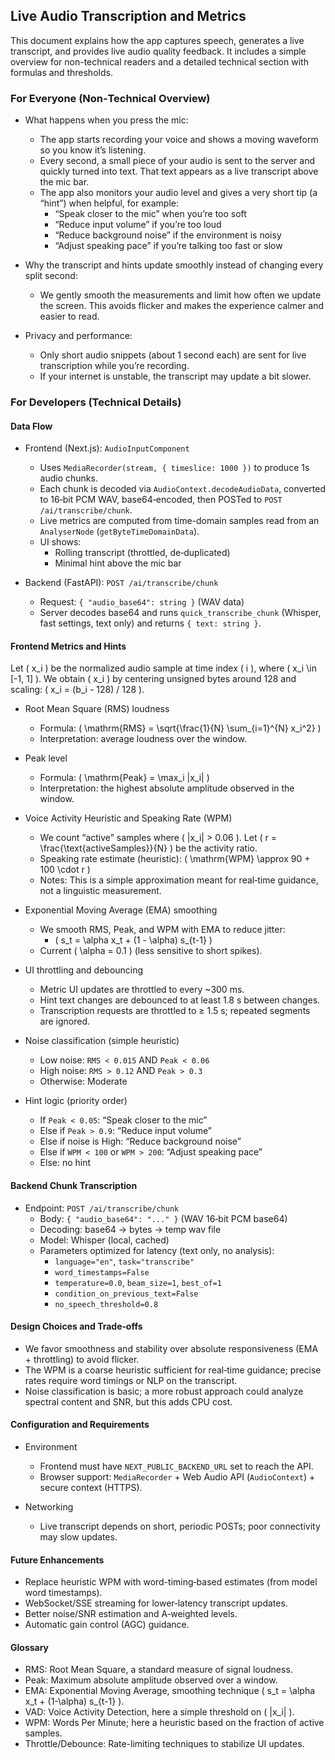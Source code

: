 ## Live Audio Transcription and Metrics

This document explains how the app captures speech, generates a live transcript, and provides live audio quality feedback. It includes a simple overview for non-technical readers and a detailed technical section with formulas and thresholds.

### For Everyone (Non‑Technical Overview)

- What happens when you press the mic:
  - The app starts recording your voice and shows a moving waveform so you know it’s listening.
  - Every second, a small piece of your audio is sent to the server and quickly turned into text. That text appears as a live transcript above the mic bar.
  - The app also monitors your audio level and gives a very short tip (a “hint”) when helpful, for example:
    - “Speak closer to the mic” when you’re too soft
    - “Reduce input volume” if you’re too loud
    - “Reduce background noise” if the environment is noisy
    - “Adjust speaking pace” if you’re talking too fast or slow

- Why the transcript and hints update smoothly instead of changing every split second:
  - We gently smooth the measurements and limit how often we update the screen. This avoids flicker and makes the experience calmer and easier to read.

- Privacy and performance:
  - Only short audio snippets (about 1 second each) are sent for live transcription while you’re recording.
  - If your internet is unstable, the transcript may update a bit slower.

### For Developers (Technical Details)

#### Data Flow

- Frontend (Next.js): `AudioInputComponent`
  - Uses `MediaRecorder(stream, { timeslice: 1000 })` to produce 1s audio chunks.
  - Each chunk is decoded via `AudioContext.decodeAudioData`, converted to 16‑bit PCM WAV, base64‑encoded, then POSTed to `POST /ai/transcribe/chunk`.
  - Live metrics are computed from time-domain samples read from an `AnalyserNode` (`getByteTimeDomainData`).
  - UI shows:
    - Rolling transcript (throttled, de‑duplicated)
    - Minimal hint above the mic bar

- Backend (FastAPI): `POST /ai/transcribe/chunk`
  - Request: `{ "audio_base64": string }` (WAV data)
  - Server decodes base64 and runs `quick_transcribe_chunk` (Whisper, fast settings, text only) and returns `{ text: string }`.

#### Frontend Metrics and Hints

Let \( x_i \) be the normalized audio sample at time index \( i \), where \( x_i \in [-1, 1] \). We obtain \( x_i \) by centering unsigned bytes around 128 and scaling: \( x_i = (b_i - 128) / 128 \).

- Root Mean Square (RMS) loudness
  - Formula: \( \mathrm{RMS} = \sqrt{\frac{1}{N} \sum_{i=1}^{N} x_i^2} \)
  - Interpretation: average loudness over the window.

- Peak level
  - Formula: \( \mathrm{Peak} = \max_i |x_i| \)
  - Interpretation: the highest absolute amplitude observed in the window.

- Voice Activity Heuristic and Speaking Rate (WPM)
  - We count “active” samples where \( |x_i| > 0.06 \). Let \( r = \frac{\text{activeSamples}}{N} \) be the activity ratio.
  - Speaking rate estimate (heuristic): \( \mathrm{WPM} \approx 90 + 100 \cdot r \)
  - Notes: This is a simple approximation meant for real‑time guidance, not a linguistic measurement.

- Exponential Moving Average (EMA) smoothing
  - We smooth RMS, Peak, and WPM with EMA to reduce jitter:
    - \( s_t = \alpha x_t + (1 - \alpha) s_{t-1} \)
  - Current \( \alpha = 0.1 \) (less sensitive to short spikes).

- UI throttling and debouncing
  - Metric UI updates are throttled to every ~300 ms.
  - Hint text changes are debounced to at least 1.8 s between changes.
  - Transcription requests are throttled to ≥ 1.5 s; repeated segments are ignored.

- Noise classification (simple heuristic)
  - Low noise: `RMS < 0.015` AND `Peak < 0.06`
  - High noise: `RMS > 0.12` AND `Peak > 0.3`
  - Otherwise: Moderate

- Hint logic (priority order)
  - If `Peak < 0.05`: “Speak closer to the mic”
  - Else if `Peak > 0.9`: “Reduce input volume”
  - Else if noise is High: “Reduce background noise”
  - Else if `WPM < 100` or `WPM > 200`: “Adjust speaking pace”
  - Else: no hint

#### Backend Chunk Transcription

- Endpoint: `POST /ai/transcribe/chunk`
  - Body: `{ "audio_base64": "..." }` (WAV 16‑bit PCM base64)
  - Decoding: base64 → bytes → temp wav file
  - Model: Whisper (local, cached)
  - Parameters optimized for latency (text only, no analysis):
    - `language="en"`, `task="transcribe"`
    - `word_timestamps=False`
    - `temperature=0.0`, `beam_size=1`, `best_of=1`
    - `condition_on_previous_text=False`
    - `no_speech_threshold=0.8`

#### Design Choices and Trade‑offs

- We favor smoothness and stability over absolute responsiveness (EMA + throttling) to avoid flicker.
- The WPM is a coarse heuristic sufficient for real‑time guidance; precise rates require word timings or NLP on the transcript.
- Noise classification is basic; a more robust approach could analyze spectral content and SNR, but this adds CPU cost.

#### Configuration and Requirements

- Environment
  - Frontend must have `NEXT_PUBLIC_BACKEND_URL` set to reach the API.
  - Browser support: `MediaRecorder` + Web Audio API (`AudioContext`) + secure context (HTTPS).

- Networking
  - Live transcript depends on short, periodic POSTs; poor connectivity may slow updates.

#### Future Enhancements

- Replace heuristic WPM with word-timing‑based estimates (from model word timestamps).
- WebSocket/SSE streaming for lower‑latency transcript updates.
- Better noise/SNR estimation and A‑weighted levels.
- Automatic gain control (AGC) guidance.

#### Glossary

- RMS: Root Mean Square, a standard measure of signal loudness.
- Peak: Maximum absolute amplitude observed over a window.
- EMA: Exponential Moving Average, smoothing technique \( s_t = \alpha x_t + (1-\alpha) s_{t-1} \).
- VAD: Voice Activity Detection, here a simple threshold on \( |x_i| \).
- WPM: Words Per Minute; here a heuristic based on the fraction of active samples.
- Throttle/Debounce: Rate-limiting techniques to stabilize UI updates.

